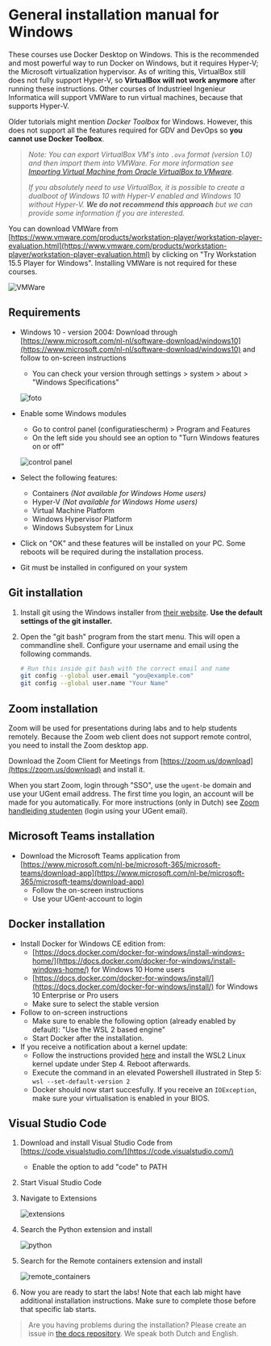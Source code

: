 # General installation manual for Windows

These courses use Docker Desktop on Windows. This is the recommended and most powerful way to run Docker on Windows, but it requires Hyper-V; the Microsoft virtualization hypervisor. As of writing this, VirtualBox still does not fully support Hyper-V, so **VirtualBox will not work anymore** after running these instructions. Other courses of Industrieel Ingenieur Informatica will support VMWare to run virtual machines, because that supports Hyper-V.

Older tutorials might mention *Docker Toolbox* for Windows. However, this does not support all the features required for GDV and DevOps so **you cannot use Docker Toolbox**.

> *Note: You can export VirtualBox VM's into `.ova` format (version 1.0) and then import them into VMWare. For more information see [Importing Virtual Machine from Oracle VirtualBox to VMware](https://kb.vmware.com/s/article/2053864).*
>
> *If you absolutely need to use VirtualBox, it is possible to create a dualboot of Windows 10 with Hyper-V enabled and Windows 10 without Hyper-V. **We do not recommend this approach** but we can provide some information if you are interested.*

You can download VMWare from [https://www.vmware.com/products/workstation-player/workstation-player-evaluation.html](https://www.vmware.com/products/workstation-player/workstation-player-evaluation.html) by clicking on "Try Workstation 15.5 Player for Windows". Installing VMWare is not required for these courses.

![VMWare](img/vmware.png)

## Requirements

* Windows 10 - version 2004: Download through [https://www.microsoft.com/nl-nl/software-download/windows10](https://www.microsoft.com/nl-nl/software-download/windows10) and follow to on-screen instructions
  * You can check your version through settings > system > about > "Windows Specifications"

  ![foto](img/about.png)

* Enable some Windows modules
  * Go to control panel (configuratiescherm) > Program and Features
  * On the left side you should see an option to "Turn Windows features on or off"
  
  ![control panel](img/controlpanel.png)

* Select the following features:
  * Containers *(Not available for Windows Home users)*
  * Hyper-V *(Not available for Windows Home users)*
  * Virtual Machine Platform
  * Windows Hypervisor Platform
  * Windows Subsystem for Linux
* Click on "OK" and these features will be installed on your PC. Some reboots will be required during the installation process.
* Git must be installed in configured on your system

## Git installation

1. Install git using the Windows installer from [their website](https://git-scm.com/). **Use the default settings of the git installer.**
1. Open the "git bash" program from the start menu. This will open a commandline shell. Configure your username and email using the following commands.

   ```bash
   # Run this inside git bash with the correct email and name
   git config --global user.email "you@example.com"
   git config --global user.name "Your Name"
   ```

## Zoom installation

Zoom will be used for presentations during labs and to help students remotely. Because the Zoom web client does not support remote control, you need to install the Zoom desktop app.

Download the Zoom Client for Meetings from [https://zoom.us/download](https://zoom.us/download) and install it.

When you start Zoom, login through "SSO", use the `ugent-be` domain and use your UGent email address. The first time you login, an account will be made for you automatically. For more instructions (only in Dutch) see [Zoom handleiding studenten](https://web.microsoftstream.com/video/2096e73b-f69b-4c84-b2da-a27e06da6d34?referrer=https:%2F%2Fonderwijstips.ugent.be%2Fnl%2Ftips%2Fzoom%2F) (login using your UGent email).

## Microsoft Teams installation

* Download the Microsoft Teams application from [https://www.microsoft.com/nl-be/microsoft-365/microsoft-teams/download-app](https://www.microsoft.com/nl-be/microsoft-365/microsoft-teams/download-app)
  * Follow the on-screen instructions
  * Use your UGent-account to login

## Docker installation

* Install Docker for Windows CE edition from:
  * [https://docs.docker.com/docker-for-windows/install-windows-home/](https://docs.docker.com/docker-for-windows/install-windows-home/) for Windows 10 Home users
  * [https://docs.docker.com/docker-for-windows/install/](https://docs.docker.com/docker-for-windows/install/) for Windows 10 Enterprise or Pro users
  * Make sure to select the stable version
* Follow to on-screen instructions
  * Make sure to enable the following option (already enabled by default): "Use the WSL 2 based engine"
  * Start Docker after the installation.
* If you receive a notification about a kernel update:
  * Follow the instructions provided [here](https://docs.microsoft.com/en-us/windows/wsl/install-win10#step-4---download-the-linux-kernel-update-package) and install the WSL2 Linux kernel update under Step 4. Reboot afterwards.
  * Execute the command in an elevated Powershell illustrated in Step 5: `wsl --set-default-version 2`
  * Docker should now start succesfully. If you receive an `IOException`, make sure your virtualisation is enabled in your BIOS.

## Visual Studio Code

1. Download and install Visual Studio Code from [https://code.visualstudio.com/](https://code.visualstudio.com/)
   * Enable the option to add "code" to PATH

1. Start Visual Studio Code
1. Navigate to Extensions

   ![extensions](img/extensions.png)

1. Search the Python extension and install

   ![python](img/python_extension.png)

1. Search for the Remote containers extension and install
  
   ![remote_containers](img/remote_containers.png)

1. Now you are ready to start the labs! Note that each lab might have additional installation instructions. Make sure to complete those before that specific lab starts.

> Are you having problems during the installation? Please create an issue in [the docs repository](https://github.ugent.be/GDV/docs/issues). We speak both Dutch and English.

